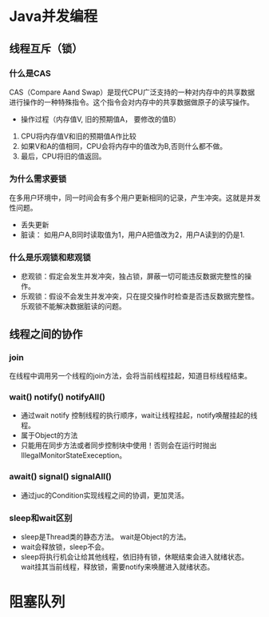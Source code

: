# Java并发编程

## 线程互斥（锁）

### 什么是CAS
CAS（Compare Aand Swap）是现代CPU广泛支持的一种对内存中的共享数据进行操作的一种特殊指令。这个指令会对内存中的共享数据做原子的读写操作。
- 操作过程（内存值V, 旧的预期值A， 要修改的值B）
1. CPU将内存值V和旧的预期值A作比较
2. 如果V和A的值相同，CPU会将内存中的值改为B,否则什么都不做。
3. 最后，CPU将旧的值返回。

### 为什么需求要锁
在多用户环境中，同一时间会有多个用户更新相同的记录，产生冲突。这就是并发性问题。
- 丢失更新
- 脏读： 如用户A,B同时读取值为1，用户A把值改为2，用户A读到的仍是1.

### 什么是乐观锁和悲观锁
- 悲观锁：假定会发生并发冲突，独占锁，屏蔽一切可能违反数据完整性的操作。
- 乐观锁：假设不会发生并发冲突，只在提交操作时检查是否违反数据完整性。乐观锁不能解决数据脏读的问题。

## 线程之间的协作
### join
在线程中调用另一个线程的join方法，会将当前线程挂起，知道目标线程结束。


### wait() notify() notifyAll()
- 通过wait notify 控制线程的执行顺序，wait让线程挂起，notify唤醒挂起的线程。
- 属于Object的方法
- 只能用在同步方法或者同步控制块中使用！否则会在运行时抛出 IllegalMonitorStateExeception。

### await() signal() signalAll()
- 通过juc的Condition实现线程之间的协调，更加灵活。

### sleep和wait区别
- sleep是Thread类的静态方法。 wait是Object的方法。
- wait会释放锁，sleep不会。
- sleep将执行机会让给其他线程，依旧持有锁，休眠结束会进入就绪状态。wait挂其当前线程，释放锁，需要notify来唤醒进入就绪状态。


# 阻塞队列
